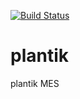 [![Build Status](http://circleci-badges-max.herokuapp.com/img/liftkluft/plantik/master?token=:circle-ci-token)](https://circleci.com/gh/luftkluft/plantik/tree/master)
# plantik
plantik MES
